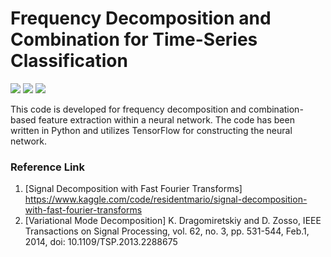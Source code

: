 # Frequency Decomposition and Combination for Time-Series Classification
<p align="left">
  <img src="https://img.shields.io/badge/Python-3776AB?style=flat&logo=Python&logoColor=white"/>
  <img src="https://img.shields.io/badge/TensorFlow-FF6F00?style=flat&logo=TensorFlow&logoColor=white"/>
  <img src="https://img.shields.io/badge/Jupyter-F37626?style=flat&logo=Jupyter&logoColor=white"/>
</p>

This code is developed for frequency decomposition and combination-based feature extraction within a neural network.
The code has been written in Python and utilizes TensorFlow for constructing the neural network.

### Reference Link
1. [Signal Decomposition with Fast Fourier Transforms] 
   https://www.kaggle.com/code/residentmario/signal-decomposition-with-fast-fourier-transforms
2. [Variational Mode Decomposition]
   K. Dragomiretskiy and D. Zosso, IEEE Transactions on Signal Processing, vol. 62, no. 3, pp. 531-544, Feb.1, 2014, doi: 10.1109/TSP.2013.2288675
